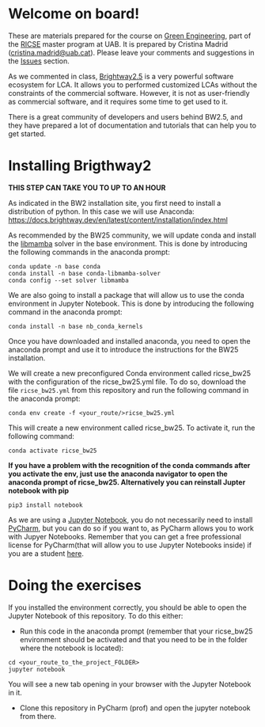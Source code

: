 # Welcome on board!

These are materials prepared for the course on [Green Engineering](https://guies.uab.cat/guies_docents/public/portal/html/2024/assignatura/44729/es), part of the [RICSE](https://www.uab.cat/web/estudiar/official-master-s-degrees/general-information-1096480962610.html?param1=1345875382068) master program at UAB. 
It is prepared by Cristina Madrid (cristina.madrid@uab.cat). 
Please leave your comments and suggestions in the [Issues](https://github.com/LIVENlab/TeachingMaterials/issues) section.

As we commented in class, [Brightway2.5](https://docs.brightway.dev/en/latest/ ) is a very powerful software ecosystem for LCA. It allows you to performed customized LCAs without the constraints of the commercial software. However, it is not as user-friendly as commercial software, and it requires some time to get used to it.

There is a great community of developers and users behind BW2.5, and they have prepared a lot of documentation and tutorials that can help you to get started. 


# Installing Brigthway2
**THIS STEP CAN TAKE YOU TO UP TO AN HOUR**

As indicated in the BW2 installation site, you first need to install a distribution of python. In this case we will use Anaconda:  https://docs.brightway.dev/en/latest/content/installation/index.html

As recommended by the BW25 community, we will update conda and install the [libmamba](https://www.anaconda.com/blog/a-faster-conda-for-a-growing-community) solver in the base environment. This is done by introducing the following commands in the anaconda prompt:

```
conda update -n base conda
conda install -n base conda-libmamba-solver
conda config --set solver libmamba
```
We are also going to install a package that will allow us to use the conda environment in Jupyter Notebook. This is done by introducing the following command in the anaconda prompt:
``` 
conda install -n base nb_conda_kernels
```

Once you have downloaded and installed anaconda, you need to open the anaconda prompt and use it to introduce the instructions for the BW25 installation.

We will create a new preconfigured Conda environment called ricse_bw25 with the configuration of the ricse_bw25.yml file. To do so, download the file `ricse_bw25.yml` from this repository and run the following command in the anaconda prompt:
```
conda env create -f <your_route/>ricse_bw25.yml
```
This will create a new environment called ricse_bw25. To activate it, run the following command:
```
conda activate ricse_bw25
```
**If you have a problem with the recognition of the conda commands after you activate the env, just use the anaconda navigator to open the anaconda prompt of ricse_bw25. Alternatively you can reinstall Jupter notebook with pip**
```
pip3 install notebook
```

As we are using a [Jupyter Notebook](https://jupyter.org/), you do not necessarily need to install [PyCharm](https://www.jetbrains.com/pycharm/), but you can do so if you want to, as PyCharm allows you to work with Jupyer Notebooks. Remember that you can get a free professional license for PyCharm(that will allow you to use Jupyter Notebooks inside) if you are a student [here](https://www.jetbrains.com/community/education/#students).

# Doing the exercises
If you installed the environment correctly, you should be able to open the Jupyter Notebook of this repository. To do this either:
* Run this code in the anaconda prompt (remember that your ricse_bw25 environment should be activated and that you need to be in the folder where the notebook is located):
```
cd <your_route_to_the_project_FOLDER>
jupyter notebook
```
You will see a new tab opening in your browser with the Jupyter Notebook in it. 

* Clone this repository in PyCharm (prof) and open the jupyter notebook from there.

